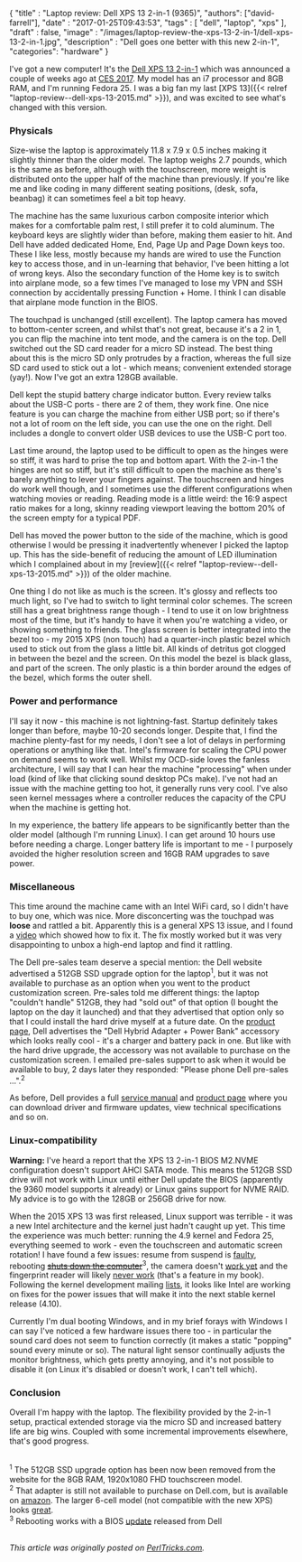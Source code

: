 
  {
    "title"  : "Laptop review: Dell XPS 13 2-in-1 (9365)",
    "authors": ["david-farrell"],
    "date"   : "2017-01-25T09:43:53",
    "tags"   : [
      "dell",
      "laptop",
      "xps"
    ],
    "draft"  : false,
    "image"  : "/images/laptop-review-the-xps-13-2-in-1/dell-xps-13-2-in-1.jpg",
    "description" : "Dell goes one better with this new 2-in-1",
    "categories": "hardware"
  }

I've got a new computer! It's the [Dell XPS 13 2-in-1](http://www.dell.com/en-us/shop/productdetails/xps-13-9365-2-in-1-laptop) which was announced a couple of weeks ago at [CES 2017](http://arstechnica.com/gadgets/2017/01/dell-embraces-the-two-in-one-trend-with-new-xps-13-convertible/). My model has an i7 processor and 8GB RAM, and I'm running Fedora 25. I was a big fan my last [XPS 13]({{< relref "laptop-review--dell-xps-13-2015.md" >}}), and was excited to see what's changed with this version.

### Physicals
Size-wise the laptop is approximately 11.8 x 7.9 x 0.5 inches making it slightly thinner than the older model. The laptop weighs 2.7 pounds, which is the same as before, although with the touchscreen, more weight is distributed onto the upper half of the machine than previously. If you're like me and like coding in many different seating positions, (desk, sofa, beanbag) it can sometimes feel a bit top heavy.

The machine has the same luxurious carbon composite interior which makes for a comfortable palm rest, I still prefer it to cold aluminum. The keyboard keys are slightly wider than before, making them easier to hit. And Dell have added dedicated Home, End, Page Up and Page Down keys too. These I like less, mostly because my hands are wired to use the Function key to access those, and in un-learning that behavior, I've been hitting a lot of wrong keys. Also the secondary function of the Home key is to switch into airplane mode, so a few times I've managed to lose my VPN and SSH connection by accidentally pressing Function + Home. I think I can disable that airplane mode function in the BIOS.

The touchpad is unchanged (still excellent). The laptop camera has moved to bottom-center screen,  and whilst that's not great, because it's a 2 in 1, you can flip the machine into tent mode, and the camera is on the top. Dell switched out the SD card reader for a micro SD instead. The best thing about this is the micro SD only protrudes by a fraction, whereas the full size SD card used to stick out a lot - which means; convenient extended storage (yay!). Now I've got an extra 128GB available.

Dell kept the stupid battery charge indicator button. Every review talks about the USB-C ports - there are 2 of them, they work fine. One nice feature is you can charge the machine from either USB port; so if there's not a lot of room on the left side, you can use the one on the right. Dell includes a dongle to convert older USB devices to use the USB-C port too.

Last time around, the laptop used to be difficult to open as the hinges were so stiff, it was hard to prise the top and bottom apart. With the 2-in-1 the hinges are not so stiff, but it's still difficult to open the machine as there's barely anything to lever your fingers against. The touchscreen and hinges do work well though, and I sometimes use the different configurations when watching movies or reading. Reading mode is a little weird: the 16:9 aspect ratio makes for a long, skinny reading viewport leaving the bottom 20% of the screen empty for a typical PDF.

Dell has moved the power button to the side of the machine, which is good otherwise I would be pressing it inadvertently whenever I picked the laptop up. This has the side-benefit of reducing the amount of LED illumination which I complained about in my [review]({{< relref "laptop-review--dell-xps-13-2015.md" >}}) of the older machine.

One thing I do not like as much is the screen. It's glossy and reflects too much light, so I've had to switch to light terminal color schemes. The screen still has a great brightness range though - I tend to use it on low brightness most of the time, but it's handy to have it when you're watching a video, or showing something to friends. The glass screen is better integrated into the bezel too - my 2015 XPS (non touch) had a quarter-inch plastic bezel which used to stick out from the glass a little bit. All kinds of detritus got clogged in between the bezel and the screen. On this model the bezel is black glass, and part of the screen. The only plastic is a thin border around the edges of the bezel, which forms the outer shell.

### Power and performance
I'll say it now - this machine is not lightning-fast. Startup definitely takes longer than before, maybe 10-20 seconds longer. Despite that, I find the machine plenty-fast for my needs, I don't see a lot of delays in performing operations or anything like that. Intel's firmware for scaling the CPU power on demand seems to work well. Whilst my OCD-side loves the fanless architecture, I will say that I can hear the machine "processing" when under load (kind of like that clicking sound desktop PCs make). I've not had an issue with the machine getting too hot, it generally runs very cool. I've also seen kernel messages where a controller reduces the capacity of the CPU when the machine is getting hot.

In my experience, the battery life appears to be significantly better than the older model (although I'm running Linux). I can get around 10 hours use before needing a charge. Longer battery life is important to me - I purposely avoided the higher resolution screen and 16GB RAM upgrades to save power.

### Miscellaneous
This time around the machine came with an Intel WiFi card, so I didn't have to buy one, which was nice. More disconcerting was the touchpad was **loose** and rattled a bit. Apparently this is a general XPS 13 issue, and I found a [video](https://www.youtube.com/watch?v=q1Z9adYLkyw) which showed how to fix it. The fix mostly worked but it was very disappointing to unbox a high-end laptop and find it rattling.

The Dell pre-sales team deserve a special mention: the Dell website advertised a 512GB SSD upgrade option for the laptop<sup>1</sup>, but it was not available to purchase as an option when you went to the product customization screen. Pre-sales told me different things: the laptop "couldn't handle" 512GB, they had "sold out" of that option (I bought the laptop on the day it launched) and that they advertised that option only so that I could install the hard drive myself at a future date. On the [product page](http://www.dell.com/en-us/shop/productdetails/xps-13-9365-2-in-1-laptop/), Dell advertises the "Dell Hybrid Adapter + Power Bank" accessory which looks really cool - it's a charger and battery pack in one. But like with the hard drive upgrade, the accessory was not available to purchase on the customization screen. I emailed pre-sales support to ask when it would be available to buy, 2 days later they responded: "Please phone Dell pre-sales ...".<sup>2</sup>

As before, Dell provides a full [service manual](http://www.dell.com/support/manuals/us/en/19/xps-13-9365-2-in-1-laptop/XPS_9365_ServiceManual?guid=&lang=) and [product page](http://www.dell.com/support/article/us/en/04/SLN304642) where you can download driver and firmware updates, view technical specifications and so on.

### Linux-compatibility

**Warning:** I've heard a report that the XPS 13 2-in-1 BIOS M2.NVME configuration doesn't support AHCI SATA mode. This means the 512GB SSD drive will not work with Linux until either Dell update the BIOS (apparently the 9360 model supports it already) or Linux gains support for NVME RAID. My advice is to go with the 128GB or 256GB drive for now.

When the 2015 XPS 13 was first released, Linux support was terrible - it was a new Intel architecture and the kernel just hadn't caught up yet. This time the experience was much better: running the 4.9 kernel and Fedora 25, everything seemed to work - even the touchscreen and automatic screen rotation! I have found a few issues: resume from suspend is [faulty](https://bugzilla.kernel.org/show_bug.cgi?id=192591), rebooting ~~[shuts down the computer](https://bugzilla.kernel.org/show_bug.cgi?id=192651)~~<sup>3</sup>, the camera doesn't [work yet](https://sourceforge.net/p/linux-uvc/mailman/message/35614418/) and the fingerprint reader will likely [never work](https://bugs.freedesktop.org/show_bug.cgi?id=99462) (that's a feature in my book). Following the kernel development mailing [lists](http://marc.info/?l=linux-pm&m=148528945028644&w=2), it looks like Intel are working on fixes for the power issues that will make it into the next stable kernel release (4.10).

Currently I'm dual booting Windows, and in my brief forays with Windows I can say I've noticed a few hardware issues there too - in particular the sound card does not seem to function correctly (it makes a static "popping" sound every minute or so). The natural light sensor continually adjusts the monitor brightness, which gets pretty annoying, and it's not possible to disable it (on Linux it's disabled or doesn't work, I can't tell which).

### Conclusion
Overall I'm happy with the laptop. The flexibility provided by the 2-in-1 setup, practical extended storage via the micro SD and increased battery life are big wins. Coupled with some incremental improvements elsewhere, that's good progress.

<br/><sup>1</sup> The 512GB SSD upgrade option has been now been removed from the website for the 8GB RAM, 1920x1080 FHD touchscreen model.
<br/><sup>2</sup> That adapter is still not available to purchase on Dell.com, but is available on [amazon](https://www.amazon.com/Dell-Power-Companion-18000-WCKF2/dp/B01B48YESU). The larger 6-cell model (not compatible with the new XPS) looks [great](http://www.pcworld.com/article/3099765/laptop-accessories/dell-power-companion-review-charge-your-laptop-on-the-go.html).
<br/><sup>3</sup> Rebooting works with a BIOS [update](https://downloads.dell.com/FOLDER04127155M/1/XPS_9365_1_0_5.exe) released from Dell

\
*This article was originally posted on [PerlTricks.com](http://perltricks.com).*
